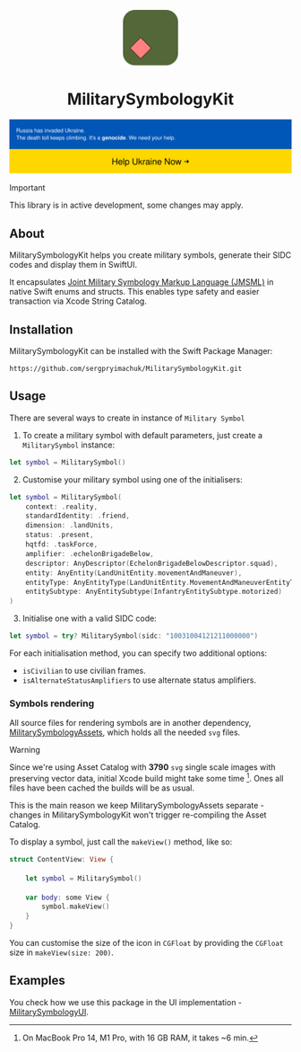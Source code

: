 <p align="center">
  <img src="https://github.com/sergpryimachuk/MilitarySymbologyKit/blob/bbcc9f42ae96827fe833dbd224e03dad6530b7aa/Media/Icon.svg" width="100"/>
</p>
<h1 align="center">MilitarySymbologyKit</h1>

[![SWUbanner](https://raw.githubusercontent.com/vshymanskyy/StandWithUkraine/main/banner2-direct.svg)](https://vshymanskyy.github.io/StandWithUkraine/)

> [!IMPORTANT]
>
> This library is in active development, some changes may apply.

## About 

MilitarySymbologyKit helps you create military symbols, generate their SIDC codes and display them in SwiftUI.

It encapsulates [Joint Military Symbology Markup Language (JMSML)](https://github.com/Esri/joint-military-symbology-xml) in native Swift enums and structs. This enables type safety and easier transaction via Xcode String Catalog.

## Installation

MilitarySymbologyKit can be installed with the Swift Package Manager:

```
https://github.com/sergpryimachuk/MilitarySymbologyKit.git
```

## Usage

There are several ways to create in instance of `Military Symbol`

1. To create a military symbol with default parameters, just create a `MilitarySymbol` instance:

```swift
let symbol = MilitarySymbol()
```



2. Customise your military symbol using one of the initialisers:

```swift
let symbol = MilitarySymbol(
    context: .reality,
    standardIdentity: .friend,
    dimension: .landUnits,
    status: .present,
    hqtfd: .taskForce,
    amplifier: .echelonBrigadeBelow,
    descriptor: AnyDescriptor(EchelonBrigadeBelowDescriptor.squad),
    entity: AnyEntity(LandUnitEntity.movementAndManeuver),
    entityType: AnyEntityType(LandUnitEntity.MovementAndManeuverEntityType.infantry),
    entitySubtype: AnyEntitySubtype(InfantryEntitySubtype.motorized)
)
```

3. Initialise one with a valid SIDC code:

```swift
let symbol = try? MilitarySymbol(sidc: "10031004121211000000")
```

For each initialisation method, you can specify two additional options:

- `isCivilian` to use civilian frames.
- `isAlternateStatusAmplifiers` to use alternate status amplifiers.

### Symbols rendering

All source files for rendering symbols are in another dependency, [MilitarySymbologyAssets](https://github.com/sergpryimachuk/MilitarySymbologyAssets), which holds all the needed `svg` files. 

> [!WARNING]  
> Since we're using Asset Catalog with **3790** `svg` single scale images with preserving vector data, initial Xcode build might take some time [^1]. Ones all files have been cached the builds will be as usual.
>
> This is the main reason we keep MilitarySymbologyAssets separate - changes in MilitarySymbologyKit won't trigger re-compiling the Asset Catalog.

To display a symbol, just call the `makeView()` method, like so: 

```swift
struct ContentView: View {

    let symbol = MilitarySymbol()
    
    var body: some View {
        symbol.makeView()
    }
}
```

You can customise the size of the icon in `CGFloat` by providing the `CGFloat` size in `makeView(size: 200)`.

## Examples

You check how we use this package in the UI implementation - [MilitarySymbologyUI](https://github.com/sergpryimachuk/MilitarySymbologyUI.git).

[^1]:  On MacBook Pro 14, M1 Pro, with 16 GB RAM, it takes ~6 min.
